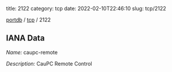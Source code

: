 title: 2122
category: tcp
date: 2022-02-10T22:46:10
slug: tcp/2122

[portdb](/) / [tcp](/category/tcp.html) / 2122


## IANA Data

_Name:_ caupc-remote

_Description:_ CauPC Remote Control

